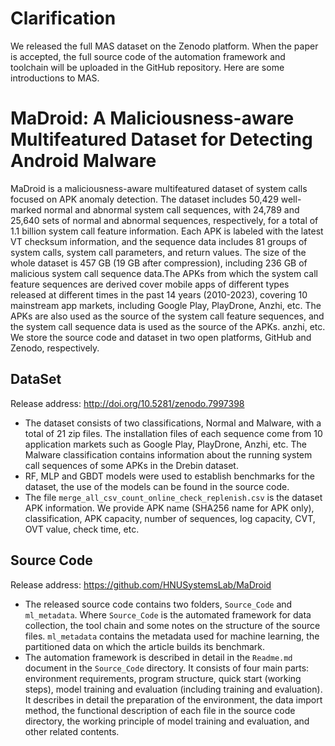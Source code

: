 # Clarification

We released the full MAS dataset on the Zenodo platform. When the paper is accepted, the full source code of the automation framework and toolchain will be uploaded in the GitHub repository. Here are some introductions to MAS.


# MaDroid: A Maliciousness-aware Multifeatured Dataset for Detecting Android Malware

MaDroid is a maliciousness-aware multifeatured dataset of system calls focused on APK anomaly detection. The dataset includes 50,429 well-marked normal and abnormal system call sequences, with 24,789 and 25,640 sets of normal and abnormal sequences, respectively, for a total of 1.1 billion system call feature information. Each APK is labeled with the latest VT checksum information, and the sequence data includes 81 groups of system calls, system call parameters, and return values. The size of the whole dataset is 457 GB (19 GB after compression), including 236 GB of malicious system call sequence data.The APKs from which the system call feature sequences are derived cover mobile apps of different types released at different times in the past 14 years (2010-2023), covering 10 mainstream app markets, including Google Play, PlayDrone, Anzhi, etc. The APKs are also used as the source of the system call feature sequences, and the system call sequence data is used as the source of the APKs. anzhi, etc. We store the source code and dataset in two open platforms, GitHub and Zenodo, respectively.

## DataSet
Release address: http://doi.org/10.5281/zenodo.7997398
- The dataset consists of two classifications, Normal and Malware, with a total of 21 zip files. The installation files of each sequence come from 10 application markets such as Google Play, PlayDrone, Anzhi, etc. The Malware classification contains information about the running system call sequences of some APKs in the Drebin dataset.
- RF, MLP and GBDT models were used to establish benchmarks for the dataset, the use of the models can be found in the source code.
- The file `merge_all_csv_count_online_check_replenish.csv` is the dataset APK information. We provide APK name (SHA256 name for APK only), classification, APK capacity, number of sequences, log capacity, CVT, OVT value, check time, etc.

## Source Code
Release address: https://github.com/HNUSystemsLab/MaDroid
- The released source code contains two folders, `Source_Code` and `ml_metadata`. Where `Source_Code` is the automated framework for data collection, the tool chain and some notes on the structure of the source files. `ml_metadata` contains the metadata used for machine learning, the partitioned data on which the article builds its benchmark.
- The automation framework is described in detail in the `Readme.md` document in the `Source_Code` directory. It consists of four main parts: environment requirements, program structure, quick start (working steps), model training and evaluation (including training and evaluation). It describes in detail the preparation of the environment, the data import method, the functional description of each file in the source code directory, the working principle of model training and evaluation, and other related contents.

